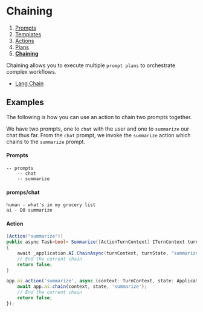 # Chaining

1. [Prompts](./00.PROMPTS.md)
2. [Templates](./01.TEMPLATES.md)
3. [Actions](./02.ACTIONS.md)
4. [Plans](./03.PLANS.md)
5. [**Chaining**](./04.CHAINING.md)

Chaining allows you to execute multiple `prompt plans` to orchestrate complex workflows.

- [Lang Chain](https://python.langchain.com/docs/modules/chains/)

## Examples

The following is how you can use an action to chain two prompts together.

We have two prompts, one to `chat` with the user and one to `summarize` our chat thus far.
From the `chat` prompt, we invoke the `summarize` action which chains to the `summarize` prompt.

#### Prompts

```
-- prompts
    -- chat
    -- summarize
```

#### promps/chat

```Prompt
human - what's in my grocery list
ai - DO summarize
```

#### Action

```C#
[Action("summarize")]
public async Task<bool> Summarize([ActionTurnContext] ITurnContext turnContext, [ActionTurnState] ListState turnState)
{
    await _application.AI.ChainAsync(turnContext, turnState, "summarize").ConfigureAwait(false);
    // End the current chain
    return false;
}
```

```typescript
app.ai.action('summarize', async (context: TurnContext, state: ApplicationTurnState, data: EntityData) => {
    await app.ai.chain(context, state, 'summarize');
    // End the current chain
    return false;
});
```